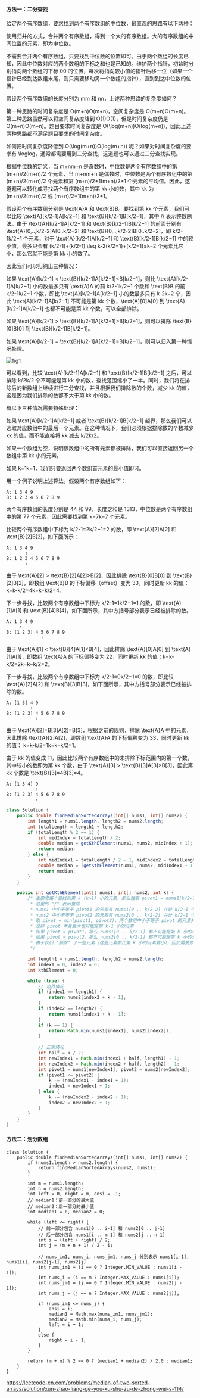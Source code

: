 #### 方法一：二分查找

给定两个有序数组，要求找到两个有序数组的中位数，最直观的思路有以下两种：

使用归并的方式，合并两个有序数组，得到一个大的有序数组。大的有序数组的中间位置的元素，即为中位数。

不需要合并两个有序数组，只要找到中位数的位置即可。由于两个数组的长度已知，因此中位数对应的两个数组的下标之和也是已知的。维护两个指针，初始时分别指向两个数组的下标 00 的位置，每次将指向较小值的指针后移一位（如果一个指针已经到达数组末尾，则只需要移动另一个数组的指针），直到到达中位数的位置。

假设两个有序数组的长度分别为 mm 和 nn，上述两种思路的复杂度如何？

第一种思路的时间复杂度是 O(m+n)O(m+n)，空间复杂度是 O(m+n)O(m+n)。第二种思路虽然可以将空间复杂度降到 O(1)O(1)，但是时间复杂度仍是 O(m+n)O(m+n)。题目要求时间复杂度是 O(\log(m+n))O(log(m+n))，因此上述两种思路都不满足题目要求的时间复杂度。

如何把时间复杂度降低到 O(\log(m+n))O(log(m+n)) 呢？如果对时间复杂度的要求有 \loglog，通常都需要用到二分查找，这道题也可以通过二分查找实现。

根据中位数的定义，当 m+nm+n 是奇数时，中位数是两个有序数组中的第 (m+n)/2(m+n)/2 个元素，当 m+nm+n 是偶数时，中位数是两个有序数组中的第 (m+n)/2(m+n)/2 个元素和第 (m+n)/2+1(m+n)/2+1 个元素的平均值。因此，这道题可以转化成寻找两个有序数组中的第 kk 小的数，其中 kk 为 (m+n)/2(m+n)/2 或 (m+n)/2+1(m+n)/2+1。

假设两个有序数组分别是 \text{A}A 和 \text{B}B。要找到第 kk 个元素，我们可以比较 \text{A}[k/2-1]A[k/2−1] 和 \text{B}[k/2-1]B[k/2−1]，其中 // 表示整数除法。由于 \text{A}[k/2-1]A[k/2−1] 和 \text{B}[k/2-1]B[k/2−1] 的前面分别有 \text{A}[0\,..\,k/2-2]A[0..k/2−2] 和 \text{B}[0\,..\,k/2-2]B[0..k/2−2]，即 k/2-1k/2−1 个元素，对于 \text{A}[k/2-1]A[k/2−1] 和 \text{B}[k/2-1]B[k/2−1] 中的较小值，最多只会有 (k/2-1)+(k/2-1) \leq k-2(k/2−1)+(k/2−1)≤k−2 个元素比它小，那么它就不能是第 kk 小的数了。

因此我们可以归纳出三种情况：

如果 \text{A}[k/2-1] < \text{B}[k/2-1]A[k/2−1]<B[k/2−1]，则比 \text{A}[k/2-1]A[k/2−1] 小的数最多只有 \text{A}A 的前 k/2-1k/2−1 个数和 \text{B}B 的前 k/2-1k/2−1 个数，即比 \text{A}[k/2-1]A[k/2−1] 小的数最多只有 k-2k−2 个，因此 \text{A}[k/2-1]A[k/2−1] 不可能是第 kk 个数，\text{A}[0]A[0] 到 \text{A}[k/2-1]A[k/2−1] 也都不可能是第 kk 个数，可以全部排除。

如果 \text{A}[k/2-1] > \text{B}[k/2-1]A[k/2−1]>B[k/2−1]，则可以排除 \text{B}[0]B[0] 到 \text{B}[k/2-1]B[k/2−1]。

如果 \text{A}[k/2-1] = \text{B}[k/2-1]A[k/2−1]=B[k/2−1]，则可以归入第一种情况处理。

![fig1](https://assets.leetcode-cn.com/solution-static/4/4_fig1.png)

可以看到，比较 \text{A}[k/2-1]A[k/2−1] 和 \text{B}[k/2-1]B[k/2−1] 之后，可以排除 k/2k/2 个不可能是第 kk 小的数，查找范围缩小了一半。同时，我们将在排除后的新数组上继续进行二分查找，并且根据我们排除数的个数，减少 kk 的值，这是因为我们排除的数都不大于第 kk 小的数。

有以下三种情况需要特殊处理：

如果 \text{A}[k/2-1]A[k/2−1] 或者 \text{B}[k/2-1]B[k/2−1] 越界，那么我们可以选取对应数组中的最后一个元素。在这种情况下，我们必须根据排除数的个数减少 kk 的值，而不能直接将 kk 减去 k/2k/2。

如果一个数组为空，说明该数组中的所有元素都被排除，我们可以直接返回另一个数组中第 kk 小的元素。

如果 k=1k=1，我们只要返回两个数组首元素的最小值即可。

用一个例子说明上述算法。假设两个有序数组如下：

```
A: 1 3 4 9
B: 1 2 3 4 5 6 7 8 9
```


两个有序数组的长度分别是 44 和 99，长度之和是 1313，中位数是两个有序数组中的第 77 个元素，因此需要找到第 k=7k=7 个元素。

比较两个有序数组中下标为 k/2-1=2k/2−1=2 的数，即 \text{A}[2]A[2] 和 \text{B}[2]B[2]，如下面所示：

```
A: 1 3 4 9
       ↑
B: 1 2 3 4 5 6 7 8 9
       ↑
```


由于 \text{A}[2] > \text{B}[2]A[2]>B[2]，因此排除 \text{B}[0]B[0] 到 \text{B}[2]B[2]，即数组 \text{B}B 的下标偏移（offset）变为 33，同时更新 kk 的值：k=k-k/2=4k=k−k/2=4。

下一步寻找，比较两个有序数组中下标为 k/2-1=1k/2−1=1 的数，即 \text{A}[1]A[1] 和 \text{B}[4]B[4]，如下面所示，其中方括号部分表示已经被排除的数。

```
A: 1 3 4 9
     ↑
B: [1 2 3] 4 5 6 7 8 9
             ↑
```


由于 \text{A}[1] < \text{B}[4]A[1]<B[4]，因此排除 \text{A}[0]A[0] 到 \text{A}[1]A[1]，即数组 \text{A}A 的下标偏移变为 22，同时更新 kk 的值：k=k-k/2=2k=k−k/2=2。

下一步寻找，比较两个有序数组中下标为 k/2-1=0k/2−1=0 的数，即比较 \text{A}[2]A[2] 和 \text{B}[3]B[3]，如下面所示，其中方括号部分表示已经被排除的数。

```
A: [1 3] 4 9
         ↑
B: [1 2 3] 4 5 6 7 8 9
           ↑
```


由于 \text{A}[2]=B[3]A[2]=B[3]，根据之前的规则，排除 \text{A}A 中的元素，因此排除 \text{A}[2]A[2]，即数组 \text{A}A 的下标偏移变为 33，同时更新 kk 的值： k=k-k/2=1k=k−k/2=1。

由于 kk 的值变成 11，因此比较两个有序数组中的未排除下标范围内的第一个数，其中较小的数即为第 kk 个数，由于 \text{A}[3] > \text{B}[3]A[3]>B[3]，因此第 kk 个数是 \text{B}[3]=4B[3]=4。

```
A: [1 3 4] 9
           ↑
B: [1 2 3] 4 5 6 7 8 9
           ↑
```

```java
class Solution {
    public double findMedianSortedArrays(int[] nums1, int[] nums2) {
        int length1 = nums1.length, length2 = nums2.length;
        int totalLength = length1 + length2;
        if (totalLength % 2 == 1) {
            int midIndex = totalLength / 2;
            double median = getKthElement(nums1, nums2, midIndex + 1);
            return median;
        } else {
            int midIndex1 = totalLength / 2 - 1, midIndex2 = totalLength / 2;
            double median = (getKthElement(nums1, nums2, midIndex1 + 1) + getKthElement(nums1, nums2, midIndex2 + 1)) / 2.0;
            return median;
        }
    }

    public int getKthElement(int[] nums1, int[] nums2, int k) {
        /* 主要思路：要找到第 k (k>1) 小的元素，那么就取 pivot1 = nums1[k/2-1] 和 pivot2 = nums2[k/2-1] 进行比较
         * 这里的 "/" 表示整除
         * nums1 中小于等于 pivot1 的元素有 nums1[0 .. k/2-2] 共计 k/2-1 个
         * nums2 中小于等于 pivot2 的元素有 nums2[0 .. k/2-2] 共计 k/2-1 个
         * 取 pivot = min(pivot1, pivot2)，两个数组中小于等于 pivot 的元素共计不会超过 (k/2-1) + (k/2-1) <= k-2 个
         * 这样 pivot 本身最大也只能是第 k-1 小的元素
         * 如果 pivot = pivot1，那么 nums1[0 .. k/2-1] 都不可能是第 k 小的元素。把这些元素全部 "删除"，剩下的作为新的 nums1 数组
         * 如果 pivot = pivot2，那么 nums2[0 .. k/2-1] 都不可能是第 k 小的元素。把这些元素全部 "删除"，剩下的作为新的 nums2 数组
         * 由于我们 "删除" 了一些元素（这些元素都比第 k 小的元素要小），因此需要修改 k 的值，减去删除的数的个数
         */

        int length1 = nums1.length, length2 = nums2.length;
        int index1 = 0, index2 = 0;
        int kthElement = 0;

        while (true) {
            // 边界情况
            if (index1 == length1) {
                return nums2[index2 + k - 1];
            }
            if (index2 == length2) {
                return nums1[index1 + k - 1];
            }
            if (k == 1) {
                return Math.min(nums1[index1], nums2[index2]);
            }
            
            // 正常情况
            int half = k / 2;
            int newIndex1 = Math.min(index1 + half, length1) - 1;
            int newIndex2 = Math.min(index2 + half, length2) - 1;
            int pivot1 = nums1[newIndex1], pivot2 = nums2[newIndex2];
            if (pivot1 <= pivot2) {
                k -= (newIndex1 - index1 + 1);
                index1 = newIndex1 + 1;
            } else {
                k -= (newIndex2 - index2 + 1);
                index2 = newIndex2 + 1;
            }
        }
    }
}
```

#### 方法二：划分数组

```
class Solution {
    public double findMedianSortedArrays(int[] nums1, int[] nums2) {
        if (nums1.length > nums2.length) {
            return findMedianSortedArrays(nums2, nums1);
        }

        int m = nums1.length;
        int n = nums2.length;
        int left = 0, right = m, ansi = -1;
        // median1：前一部分的最大值
        // median2：后一部分的最小值
        int median1 = 0, median2 = 0;

        while (left <= right) {
            // 前一部分包含 nums1[0 .. i-1] 和 nums2[0 .. j-1]
            // 后一部分包含 nums1[i .. m-1] 和 nums2[j .. n-1]
            int i = (left + right) / 2;
            int j = (m + n + 1) / 2 - i;

            // nums_im1, nums_i, nums_jm1, nums_j 分别表示 nums1[i-1], nums1[i], nums2[j-1], nums2[j]
            int nums_im1 = (i == 0 ? Integer.MIN_VALUE : nums1[i - 1]);
            int nums_i = (i == m ? Integer.MAX_VALUE : nums1[i]);
            int nums_jm1 = (j == 0 ? Integer.MIN_VALUE : nums2[j - 1]);
            int nums_j = (j == n ? Integer.MAX_VALUE : nums2[j]);

            if (nums_im1 <= nums_j) {
                ansi = i;
                median1 = Math.max(nums_im1, nums_jm1);
                median2 = Math.min(nums_i, nums_j);
                left = i + 1;
            }
            else {
                right = i - 1;
            }
        }

        return (m + n) % 2 == 0 ? (median1 + median2) / 2.0 : median1;
    }
}
```

https://leetcode-cn.com/problems/median-of-two-sorted-arrays/solution/xun-zhao-liang-ge-you-xu-shu-zu-de-zhong-wei-s-114/